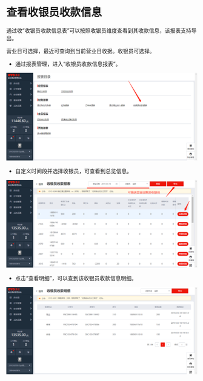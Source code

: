 # 查看收银员收款信息

通过收“收银员收款信息表”可以按照收银员维度查看到其收款信息，该报表支持导出。

营业日可选择，最近可查询到当前营业日收据。收银员可选择。

* 通过报表管理，进入“收银员收款信息报表”。

![](../../../.gitbook/assets/image%20%28434%29.png)

* 自定义时间段并选择收银员，可查看到总览信息。

![](../../../.gitbook/assets/image%20%28491%29.png)

* 点击“查看明细”，可以查到该收银员收款信息明细。

![](../../../.gitbook/assets/image%20%28352%29.png)

